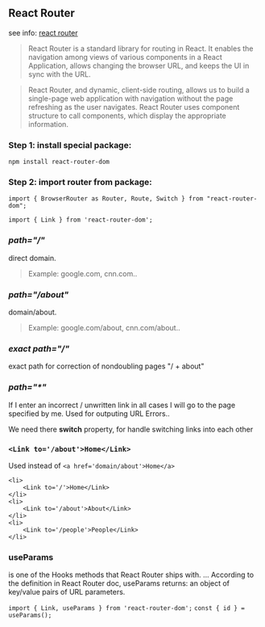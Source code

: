 ## React Router

see info: [react router](https://reactrouter.com/web/guides/quick-start)

> React Router is a standard library for routing in React. It enables the navigation among views of various components in a React Application, allows changing the browser URL, and keeps the UI in sync with the URL.

> React Router, and dynamic, client-side routing, allows us to build a single-page web application with navigation without the page refreshing as the user navigates. React Router uses component structure to call components, which display the appropriate information.

### Step 1: install special package:

```
npm install react-router-dom

```

### Step 2: import router from package:

```
import { BrowserRouter as Router, Route, Switch } from "react-router-dom";

```

```
import { Link } from 'react-router-dom';
```

### _path="/"_

direct domain.

> Example: google.com, cnn.com..

### _path="/about"_

domain/about.

> Example: google.com/about, cnn.com/about..

### _exact path="/"_

exact path for correction of nondoubling pages "/ + about"

### _path="\*"_

If I enter an incorrect / unwritten link in all cases I will go to the page specified by me. Used for outputing URL Errors..

We need there **switch** property, for handle switching links into each other

### `<Link to='/about'>Home</Link>`

Used instead of `<a href='domain/about'>Home</a>`

    <li>
        <Link to='/'>Home</Link>
    </li>
    <li>
        <Link to='/about'>About</Link>
    </li>
    <li>
        <Link to='/people'>People</Link>
    </li>

### useParams

is one of the Hooks methods that React Router ships with. ... According to the definition in React Router doc, useParams returns: an object of key/value pairs of URL parameters.

`import { Link, useParams } from 'react-router-dom';`
`const { id } = useParams();`
